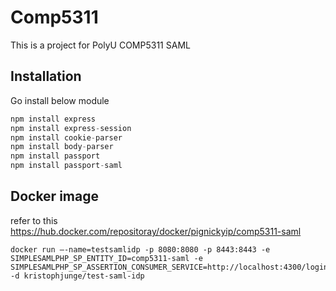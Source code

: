 # Comp5311
This is a project for PolyU COMP5311 SAML 

## Installation
Go install below module

```Go install
npm install express 
npm install express-session 
npm install cookie-parser 
npm install body-parser 
npm install passport 
npm install passport-saml

```

## Docker image
refer to this
https://hub.docker.com/repositoray/docker/pignickyip/comp5311-saml
```
docker run —-name=testsamlidp -p 8080:8080 -p 8443:8443 -e SIMPLESAMLPHP_SP_ENTITY_ID=comp5311-saml -e SIMPLESAMLPHP_SP_ASSERTION_CONSUMER_SERVICE=http://localhost:4300/login/callback  -d kristophjunge/test-saml-idp

```